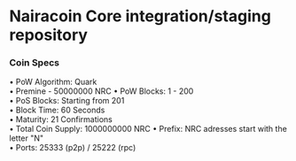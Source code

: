 Nairacoin Core integration/staging repository
=====================================

### Coin Specs

• PoW Algorithm: Quark  
• Premine - 50000000 NRC 
• PoW Blocks: 1 - 200  
• PoS Blocks: Starting from 201  
• Block Time: 60 Seconds  
• Maturity: 21 Confirmations  
• Total Coin Supply: 1000000000 NRC 
• Prefix: NRC adresses start with the letter "N"  
• Ports: 25333 (p2p) / 25222 (rpc)  
